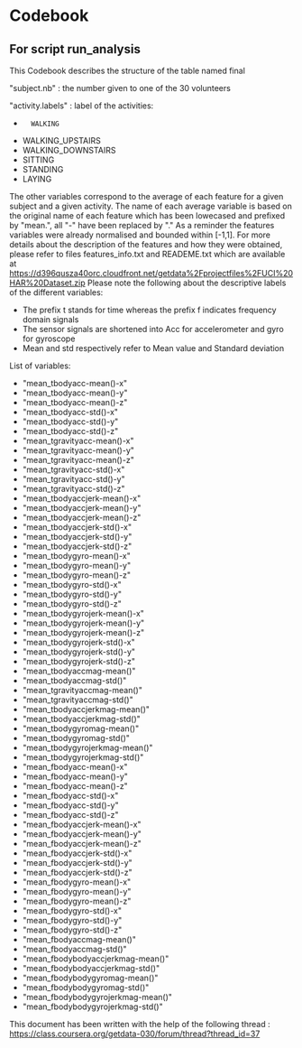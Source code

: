 # Codebook
## For script run_analysis


This Codebook describes the structure of the table named final

"subject.nb" : the number given to one of the 30 volunteers

"activity.labels" : label of the activities:
-       WALKING
-	WALKING_UPSTAIRS
-	WALKING_DOWNSTAIRS
-	SITTING
-	STANDING
-	LAYING

The other variables correspond to the average of each feature for a given subject and a given activity. The name of each average variable is based on the original name of each feature which has been lowecased and prefixed by "mean.", all "-" have been replaced by "." 
As a reminder the features variables were already normalised and bounded within [-1,1].
For more details about the description of the features and how they were obtained, please refer to files features_info.txt and READEME.txt which are available at https://d396qusza40orc.cloudfront.net/getdata%2Fprojectfiles%2FUCI%20HAR%20Dataset.zip
Please note the following about the descriptive labels of the different variables:
- The prefix t stands for time whereas the prefix f indicates frequency domain signals
- The sensor signals are shortened into Acc for accelerometer and gyro for gyroscope
- Mean and std respectively refer to Mean value and Standard deviation

List of variables:
- "mean_tbodyacc-mean()-x" 
- "mean_tbodyacc-mean()-y" 
- "mean_tbodyacc-mean()-z" 
- "mean_tbodyacc-std()-x"
- "mean_tbodyacc-std()-y" 
- "mean_tbodyacc-std()-z"
- "mean_tgravityacc-mean()-x"
- "mean_tgravityacc-mean()-y"
- "mean_tgravityacc-mean()-z"
- "mean_tgravityacc-std()-x"
- "mean_tgravityacc-std()-y"
- "mean_tgravityacc-std()-z"
- "mean_tbodyaccjerk-mean()-x"
- "mean_tbodyaccjerk-mean()-y"
- "mean_tbodyaccjerk-mean()-z"
- "mean_tbodyaccjerk-std()-x"
- "mean_tbodyaccjerk-std()-y"
- "mean_tbodyaccjerk-std()-z"
- "mean_tbodygyro-mean()-x"
- "mean_tbodygyro-mean()-y"
- "mean_tbodygyro-mean()-z"
- "mean_tbodygyro-std()-x"
- "mean_tbodygyro-std()-y"
- "mean_tbodygyro-std()-z"
- "mean_tbodygyrojerk-mean()-x"
- "mean_tbodygyrojerk-mean()-y"
- "mean_tbodygyrojerk-mean()-z"
- "mean_tbodygyrojerk-std()-x"
- "mean_tbodygyrojerk-std()-y"
- "mean_tbodygyrojerk-std()-z"
- "mean_tbodyaccmag-mean()"
- "mean_tbodyaccmag-std()"
- "mean_tgravityaccmag-mean()"
- "mean_tgravityaccmag-std()"
- "mean_tbodyaccjerkmag-mean()"
- "mean_tbodyaccjerkmag-std()"
- "mean_tbodygyromag-mean()"
- "mean_tbodygyromag-std()"
- "mean_tbodygyrojerkmag-mean()"
- "mean_tbodygyrojerkmag-std()"
- "mean_fbodyacc-mean()-x"
- "mean_fbodyacc-mean()-y"
- "mean_fbodyacc-mean()-z"
- "mean_fbodyacc-std()-x"
- "mean_fbodyacc-std()-y"
- "mean_fbodyacc-std()-z"
- "mean_fbodyaccjerk-mean()-x"
- "mean_fbodyaccjerk-mean()-y"
- "mean_fbodyaccjerk-mean()-z"
- "mean_fbodyaccjerk-std()-x"
- "mean_fbodyaccjerk-std()-y"
- "mean_fbodyaccjerk-std()-z"
- "mean_fbodygyro-mean()-x"
- "mean_fbodygyro-mean()-y"
- "mean_fbodygyro-mean()-z"
- "mean_fbodygyro-std()-x"
- "mean_fbodygyro-std()-y"
- "mean_fbodygyro-std()-z"
- "mean_fbodyaccmag-mean()"
- "mean_fbodyaccmag-std()"
- "mean_fbodybodyaccjerkmag-mean()"
- "mean_fbodybodyaccjerkmag-std()"
- "mean_fbodybodygyromag-mean()"
- "mean_fbodybodygyromag-std()"
- "mean_fbodybodygyrojerkmag-mean()"
- "mean_fbodybodygyrojerkmag-std()"

This document has been written with the help of the following thread : https://class.coursera.org/getdata-030/forum/thread?thread_id=37